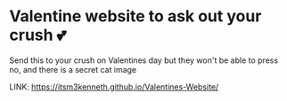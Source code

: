 # Valentine website to ask out your crush 💕

Send this to your crush on Valentines day but they won't be able to press no, and there is a secret cat image

LINK: https://itsm3kenneth.github.io/Valentines-Website/